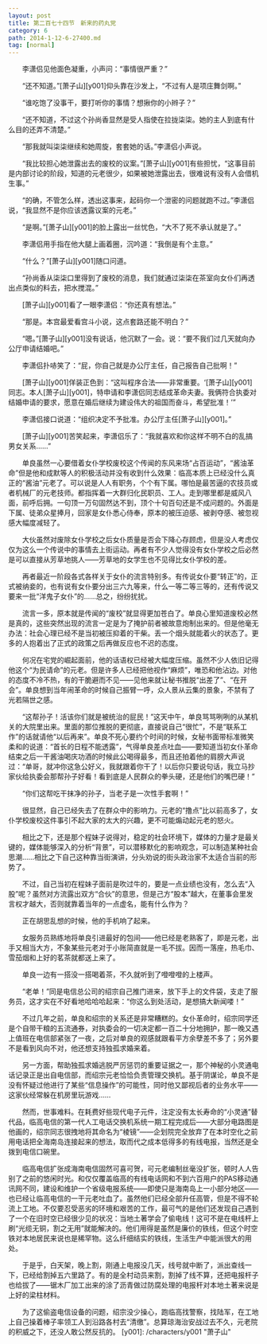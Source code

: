 ```yaml
---
layout: post
title: 第二百七十四节　新来的药丸党
category: 6
path: 2014-1-12-6-27400.md
tag: [normal]
---
```


　　李潇侣见他面色凝重，小声问：“事情很严重？”

　　“还不知道。”[萧子山][y001]仰头靠在沙发上，“不过有人是项庄舞剑啊。”

　　“谁吃饱了没事干，要打听你的事情？想揪你的小辫子？”

　　“还不知道，不过这个孙尚香显然是受人指使在拉拢柒柒。她的主人到底有什么目的还弄不清楚。”

　　“那我就叫柒柒继续和她周旋，套套她的话。”李潇侣小声说。

　　“我比较担心她泄露出去的废校的议案。”[萧子山][y001]有些担忧，“这事目前是内部讨论的阶段，知道的元老很少，如果被她泄露出去，很难说有没有人会借机生事。”

　　“的确，不管怎么样，透出这事来，起码你一个泄密的问题就跑不过。”李潇侣说，“我显然不是你应该透露议案的元老。”

　　“是啊。”[萧子山][y001]的脸上露出一丝忧色，“大不了死不承认就是了。”

　　李潇侣用手指在他大腿上画着圈，沉吟道：“我倒是有个主意。”

　　“什么？”[萧子山][y001]随口问道。

　　“孙尚香从柒柒口里得到了废校的消息，我们就通过柒柒在茶室向女仆们再透出点类似的料去，把水搅混。”

　　[萧子山][y001]看了一眼李潇侣：“你还真有想法。”

　　“那是。本宫最爱看宫斗小说，这点套路还能不明白？”

　　“嗯。”[萧子山][y001]没有说话，他沉默了一会。说：“要不我们过几天就向办公厅申请结婚吧。”

　　李潇侣扑哧笑了：“屁，你自己就是办公厅主任，自己报告自己批啊！”

　　[萧子山][y001]佯装正色到：“这叫程序合法——非常重要。‘[萧子山][y001]同志。本人[萧子山][y001]，特申请和李潇侣同志结成革命夫妻。我俩符合执委对结婚申请的要求，愿意在婚后继续为建设伟大的祖国而奋斗，希望批准！’”

　　李潇侣接口说道：“组织决定不予批准。办公厅主任[萧子山][y001]。”

　　[萧子山][y001]苦笑起来，李潇侣乐了：“我就喜欢和你这样不明不白的乱搞男女关系……”

　　单良虽然一心要借着女仆学校废校这个传闻的东风来场“占百运动”，“酱油革命”但是他和成默等人的积极活动并没有收到什么效果：临高本质上已经没什么真正的“酱油”元老了。可以说是人人有职务，个个有下属。哪怕是最苦逼的农技员或者机械厂的元老技师。都指挥着一大群归化民职员、工人。走到哪里都是威风八面，前呼后拥。一句顶一万句固然达不到，顶个十句百句还是不成问题的。外面是下属、徒弟众星捧月，回家是女仆悉心侍奉，原本的被压迫感、被剥夺感、被忽视感大幅度减轻了。

　　大伙虽然对废除女仆学校之后女仆质量是否会下降心存顾虑，但是没人考虑仅仅为这么一个传说中的事情去上街运动。再者有不少人觉得没有女仆学校之后必然是可以直接从芳草地挑人——芳草地的女学生也不见得比女仆学校的差。

　　再者最近一阶段各式各样关于女仆的流言特别多。有传说女仆要“转正”的，正式被纳妾的，也有说有女仆要分出三六九等来，什么一等二等三等的，还有传说又要来一批“洋鬼子女仆”的……总之，纷纷扰扰。

　　流言一多，原本就是传闻的“废校”就显得更加苍白了。单良心里知道废校必然是真的，这些突然出现的流言一定是为了掩护前者被故意炮制出来的。但是他毫无办法：社会心理已经不是当初被压抑着的干柴。丢一个烟头就能着火的状态了。更多的人抱着出了正式的政策之后再做反应也不迟的态度。

　　何况在宅党的崛起面前，他的话语权已经被大幅度压缩。虽然不少人依旧记得他这个“为民请命”的元老。但是许多人已经把他视作“麻烦”，唯恐和他沾边。对他的态度不冷不热，有的干脆避而不见——见他来就让秘书推脱“出差了”、“在开会”。单良想到当年闹革命的时候自己振臂一呼，众人景从云集的景象，不禁有了光若隔世之感。

　　“这帮孙子！活该你们就是被统治的屁民！”这天中午，单良骂骂咧咧的从某机关的大院里出来。里面的那位推脱的更彻底，直接说自己“很忙”，不是“联系工作”的话就请他“以后再来”。单良不死心要约个时间的时候，女秘书面带标准微笑柔和的说道：“首长的日程不能透露”，气得单良差点吐血——要知道当初女仆革命结束之后一干酱油喝庆功酒的时候此公喝得最多，而且还拍着他的肩膀大声说过：“单哥，就冲你这急公好义，我就跟着你干了！以后你只要说句话，我立马抄家伙给执委会那帮孙子好看！看到底是人民群众的拳头硬，还是他们的嘴巴硬！”

　　“你们这帮吃干抹净的孙子，当老子是一次性手套啊！”

　　很显然，自己已经失去了在群众中的影响力。元老的“撸点”比以前高多了，女仆学校废校这件事引不起大家的太大的兴趣，更不可能煽动起元老的怒火。

　　相比之下，还是那个程妹子说得对，稳定的社会环境下，媒体的力量才是最关键的，媒体能够深入的分析“背景”，可以潜移默化的影响观念，可以制造某种社会思潮……相比之下自己这种靠当街演讲，分头劝说的街头政治家不太适合当前的形势了。

　　不过，自己当初在程妹子面前是吹过牛的，要是一点业绩也没有，怎么去“入股”呢？虽然对方流露出双方“合伙”的意思，但是己方“股本”越大，在董事会里发言权才越大，否则就靠着当年的一点虚名，能有什么作为？

　　正在胡思乱想的时候，他的手机响了起来。

　　女服务员熟练地将单良引进最好的包间——他已经是老熟客了，即是元老，出手又相当大方，不象某些元老对于小账简直就是一毛不拔。因而一落座，热毛巾、雪茄烟和上好的茗茶就都送上来了。

　　单良一边有一搭没一搭喝着茶，不久就听到了噔噔噔的上楼声。

　　“老单！”同是电信总公司的绍宗自己推门进来，放下手上的文件袋，支走了服务员，这才实在不好看地哈哈哈起来：“你这么到处活动，是想搞大新闻喽！”

　　不过几年之前，单良和绍宗的关系还是非常糟糕的。女仆革命时，绍宗同学还是个自带干粮的五流通券，对执委会的一切决定都一百二十分地拥护，那一晚又遇上值班在电信部紧张了一夜，之后对单良的观感就跟看平方余孽差不多了；另外要不是看到风向不对，他还想支持独孤求婚来着。

　　另一方面，帮助独孤求婚逃脱严厉惩罚的重要证据之一，那个神秘的小灵通电话记录正是出自电信部，而绍宗元老恰恰负责管理交换机。基于阴谋论，单良不是没有怀疑过他进行了某些“信息操作”的可能性，同时他又鄙视后者的业务水平——这家伙经常躲在机房里玩游戏……

　　然而，世事难料。在耗费好些现代电子元件，注定没有太长寿命的“小灵通”替代品，临高电信的第一代人工电话交换机系统一期工程完成后——大部分电路图是他画的，绍宗同志很拽地将其命名为“棱镜”——企划院完全放弃了在本时空化之前用电话把全海南岛连接起来的想法，取而代之成本低得多的有线电报，当然还是全拨到电信口碗里。

　　临高电信扩张成海南电信固然可喜可贺，可元老编制丝毫没扩张，顿时人人告别了之前的悠闲时光。和仅仅覆盖临高的有线电话网和不到六百用户的PAS移动通讯网不同，建设和维护一个省级电报系统——即使只是海南岛上一小部分地区——也已经让临高电信的一干元老吐血了。虽然他们已经全部升任高管，但是不得不轮流上工地。不仅要忍受恶劣的环境和艰苦的工作，最可气的是他们还发现自己遇到了一个在旧时空已经很少见的状况：当地土著学会了偷电线！这可不是在电线杆上刷“光缆无铜，割之无用”就能解决的。他们用得是虽然是廉价的铁线，但这个时空铁对本地居民来说也是稀罕物。这么纤细结实的铁线，生活生产中能派很大的用处。

　　于是乎，白天架，晚上割，刚通上电报没几天，线号就中断了，派出查线一下，已经给割掉五六里路了。有的是全村动员来割，割掉了线不算，还把电报杆子也给拔了——锯木厂加工出来的涂了沥青做过防腐处理的电报杆对本地土著来说是上好的梁柱材料。

　　为了这偷盗电信设备的问题，绍宗没少操心，跑临高找警察，找陆军，在工地上自己操着棒子率领工人到沿路各村去“清缴”。总算琼海治安战过去不久，元老院的积威之下，还没人敢公然反抗的。
[y001]: /characters/y001 "萧子山"

